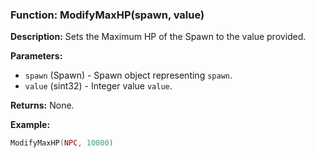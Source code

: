 ### Function: ModifyMaxHP(spawn, value)

**Description:**
Sets the Maximum HP of the Spawn to the value provided.

**Parameters:**
- `spawn` (Spawn) - Spawn object representing `spawn`.
- `value` (sint32) - Integer value `value`.

**Returns:** None.

**Example:**

```lua
ModifyMaxHP(NPC, 10000)
```
